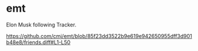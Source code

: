 # emt
Elon Musk following Tracker.

https://github.com/cmj/emt/blob/85f23dd3522b9e619e942650955dff3d901b48e8/friends.diff#L1-L50
